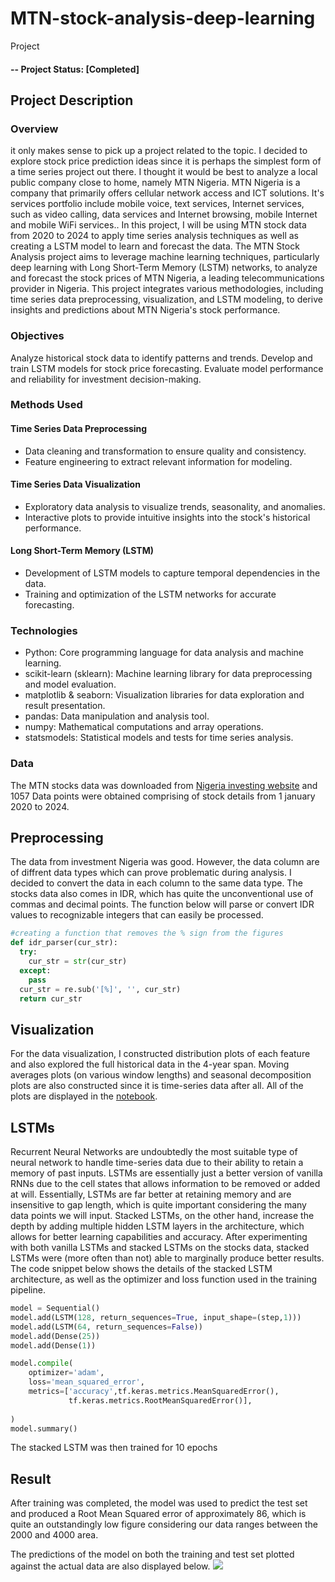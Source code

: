 # MTN-stock-analysis-deep-learning
Project
#### -- Project Status: [Completed]

## Project Description
### Overview
it only makes sense to pick up a project related to the topic. I decided to explore stock price prediction ideas since it is perhaps the simplest form of a time series project out there. I thought it would be best to analyze a local public company close to home, namely MTN Nigeria. MTN Nigeria is a company that primarily offers cellular network access and ICT solutions. It's services portfolio include mobile voice, text services, Internet services, such as video calling, data services and Internet browsing, mobile Internet and mobile WiFi services.. In this project, I will be using MTN stock data from 2020 to 2024 to apply time series analysis techniques as well as creating a LSTM model to learn and forecast the data. The MTN Stock Analysis project aims to leverage machine learning techniques, particularly deep learning with Long Short-Term Memory (LSTM) networks, to analyze and forecast the stock prices of MTN Nigeria, a leading telecommunications provider in Nigeria. This project integrates various methodologies, including time series data preprocessing, visualization, and LSTM modeling, to derive insights and predictions about MTN Nigeria's stock performance.

### Objectives
Analyze historical stock data to identify patterns and trends.
Develop and train LSTM models for stock price forecasting.
Evaluate model performance and reliability for investment decision-making.

### Methods Used
#### Time Series Data Preprocessing
* Data cleaning and transformation to ensure quality and consistency.
* Feature engineering to extract relevant information for modeling.
#### Time Series Data Visualization
* Exploratory data analysis to visualize trends, seasonality, and anomalies.
* Interactive plots to provide intuitive insights into the stock's historical performance.
#### Long Short-Term Memory (LSTM)
* Development of LSTM models to capture temporal dependencies in the data.
* Training and optimization of the LSTM networks for accurate forecasting.
 

### Technologies
* Python: Core programming language for data analysis and machine learning.
* scikit-learn (sklearn): Machine learning library for data preprocessing and model evaluation.
* matplotlib & seaborn: Visualization libraries for data exploration and result presentation.
* pandas: Data manipulation and analysis tool.
* numpy: Mathematical computations and array operations.
* statsmodels: Statistical models and tests for time series analysis.

### Data
The MTN stocks data was downloaded from [Nigeria investing website](https://ng.investing.com/equities/mtn-nigeria-com-historical-data) and 1057 Data points were obtained comprising of stock details from 1 january 2020 to 2024. 


## Preprocessing
The data from investment Nigeria was good. However, the data column are of diffrent data types which can prove problematic during analysis. I decided to convert the data in each column to the same data type. The stocks data also comes in IDR, which has quite the unconventional use of commas and decimal points. The function below will parse or convert IDR values to recognizable integers that can easily be processed. 
```python
#creating a function that removes the % sign from the figures
def idr_parser(cur_str):
  try:
    cur_str = str(cur_str)
  except:
    pass
  cur_str = re.sub('[%]', '', cur_str)
  return cur_str
```
## Visualization
For the data visualization, I constructed distribution plots of each feature and also explored the full historical data in the 4-year span. Moving averages plots (on various window lengths) and seasonal decomposition plots are also constructed since it is time-series data after all. All of the plots are displayed in the [notebook](https://github.com/Slimsnapz/MTN-stock-analysis-deep-learning/blob/main/MTN_STOCK_tensorflow_LSTM.ipynb).

## LSTMs
Recurrent Neural Networks are undoubtedly the most suitable type of neural network to handle time-series data due to their ability to retain a memory of past inputs. LSTMs are essentially just a better version of vanilla RNNs due to the cell states that allows information to be removed or added at will. Essentially, LSTMs are far better at retaining memory and are insensitive to gap length, which is quite important considering the many data points we will input. Stacked LSTMs, on the other hand, increase the depth by adding multiple hidden LSTM layers in the architecture, which allows for better learning capabilities and accuracy. After experimenting with both vanilla LSTMs and stacked LSTMs on the stocks data, stacked LSTMs were (more often than not) able to marginally produce better results. The code snippet below shows the details of the stacked LSTM architecture, as well as the optimizer and loss function used in the training pipeline.
```python
model = Sequential()
model.add(LSTM(128, return_sequences=True, input_shape=(step,1)))
model.add(LSTM(64, return_sequences=False))
model.add(Dense(25))
model.add(Dense(1))

model.compile(
    optimizer='adam',
    loss='mean_squared_error',
    metrics=['accuracy',tf.keras.metrics.MeanSquaredError(),
             tf.keras.metrics.RootMeanSquaredError()],
    
)
model.summary()
```
The stacked LSTM was then trained for 10 epochs 
## Result
After training was completed, the model was used to predict the test set and produced a Root Mean Squared error of approximately 86, which is quite an outstandingly low figure considering our data ranges between the 2000 and 4000 area. 

The predictions of the model on both the training and test set plotted against the actual data are also displayed below.
![](IMG_20240211_084109.jpg)
